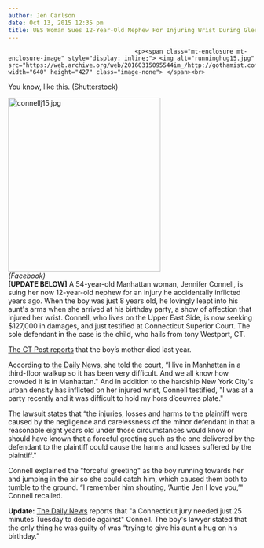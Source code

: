 ```yaml
---
author: Jen Carlson
date: Oct 13, 2015 12:35 pm
title: UES Woman Sues 12-Year-Old Nephew For Injuring Wrist During Gleeful Greeting
---
```


	
										<p><span class="mt-enclosure mt-enclosure-image" style="display: inline;"> <img alt="runninghug15.jpg" src="https://web.archive.org/web/20160315095544im_/http://gothamist.com/attachments/arts_jen/runninghug15.jpg" width="640" height="427" class="image-none"> </span><br>
<span class="photo_caption">You know, like this. (Shutterstock)</span></p>

<p><span class="mt-enclosure mt-enclosure-image" style="display: inline;"> </span></p><div class="image-right"> <img alt="connellj15.jpg" src="https://web.archive.org/web/20160315095544im_/http://gothamist.com/attachments/arts_jen/connellj15.jpg" width="310" height="353"> <br> <i style=" width:310px; ;display:block"> (Facebook)</i></div> <strong>[UPDATE BELOW]</strong> A 54-year-old Manhattan woman, Jennifer Connell, is suing her now 12-year-old nephew for an injury he accidentally inflicted years ago. When the boy was just 8 years old, he lovingly leapt into his aunt&apos;s arms when she arrived at his birthday party, a show of affection that injured her wrist.  Connell, who lives on the Upper East Side, is now seeking $127,000 in damages, and just testified at Connecticut Superior Court. The sole defendant in the case is the child, who hails from tony Westport, CT.<p></p>

<p><a href="https://web.archive.org/web/20160315095544/http://www.ctpost.com/news/article/8-year-old-boy-on-trial-for-exuberance-6566757.php">The CT Post reports</a> that the boy&#x2019;s mother died last year.</p>

<p>According to <a href="https://web.archive.org/web/20160315095544/http://www.nydailynews.com/new-york/aunt-sues-nephew-12-breaking-wrist-greeting-article-1.2394889">the Daily News</a>, she told the court, &#x201C;I live in Manhattan in a third-floor walkup so it has been very difficult. And we all know how crowded it is in Manhattan.&quot; And in addition to the hardship New York City&apos;s urban density has inflicted on her injured wrist, Connell testified, &quot;I was at a party recently and it was difficult to hold my hors d&#x2019;oeuvres plate.&quot;</p>

<p>The lawsuit states that &#x201C;the injuries, losses and harms to the plaintiff were caused by the negligence and carelessness of the minor defendant in that a reasonable eight years old under those circumstances would know or should have known that a forceful greeting such as the one delivered by the defendant to the plaintiff could cause the harms and losses suffered by the plaintiff.&quot; </p>

<p>Connell explained the &quot;forceful greeting&quot; as the boy running towards her and jumping in the air so she could catch him, which caused them both to tumble to the ground. &#x201C;I remember him shouting, &#x2018;Auntie Jen I love you,&#x2019;&quot; Connell recalled.</p>

<p><strong>Update:</strong> <a href="https://web.archive.org/web/20160315095544/http://www.nydailynews.com/new-york/boy-12-trial-conn-breaking-aunt-wrist-article-1.2395756?a">The Daily News</a> reports that &quot;a Connecticut jury needed just 25 minutes Tuesday to decide against&quot; Connell. The boy&apos;s lawyer stated that the only thing he was guilty of was &#x201C;trying to give his aunt a hug on his birthday.&#x201D;</p>					
										
									
				
